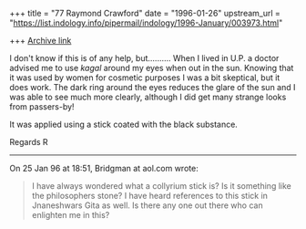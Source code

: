 +++
title = "77 Raymond Crawford"
date = "1996-01-26"
upstream_url = "https://list.indology.info/pipermail/indology/1996-January/003973.html"

+++
[Archive link](https://list.indology.info/pipermail/indology/1996-January/003973.html)

I don't know if this is of any help, but..........
When I lived in U.P. a doctor advised me to use *kagal* around my eyes when 
out in the sun.  Knowing that it was used by women for cosmetic purposes I was 
a bit skeptical, but it does work. The dark ring around the eyes reduces the 
glare of the sun and I was able to see much more clearly, although I did get 
many strange looks from passers-by!

It was applied using a stick coated with the black substance.

Regards
R

----------
On 25 Jan 96 at 18:51, Bridgman at aol.com wrote:
> I have always wondered what a collyrium stick is?  Is it something like the
> philosophers stone?  I have heard references to this stick in Jnaneshwars
> Gita as well.  Is there any one out there who can enlighten me in this? 
> 





